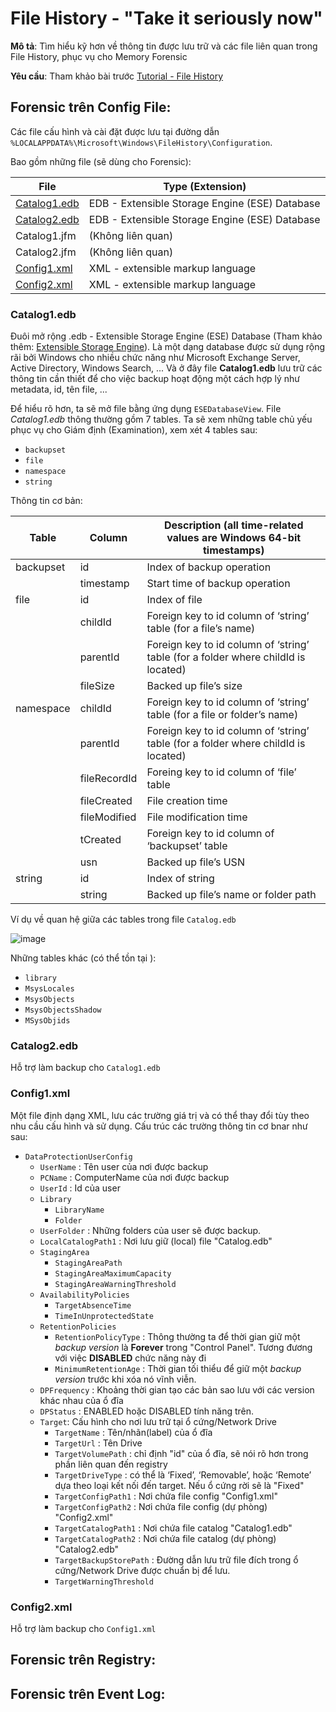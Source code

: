 # File History - "Take it seriously now"

**Mô tả**: Tìm hiểu kỹ hơn về thông tin được lưu trữ và các file liên quan trong File History, phục vụ cho Memory Forensic

**Yêu cầu**: Tham khảo bài trước [Tutorial - File History](Fundamental-File%20History-Window.md)

## Forensic trên Config File:

Các file cấu hình và cài đặt được lưu tại đường dẫn `%LOCALAPPDATA%\Microsoft\Windows\FileHistory\Configuration`.


  
Bao gồm những file (sẽ dùng cho Forensic):
  
| File | Type (Extension) |
| ---- | ---------------- |
| [Catalog1.edb](#catalog1edb) | EDB - Extensible Storage Engine (ESE) Database |
| [Catalog2.edb](#catalog2edb)| EDB - Extensible Storage Engine (ESE) Database |
| Catalog1.jfm | (Không liên quan) |
| Catalog2.jfm | (Không liên quan) |
| [Config1.xml](#config1xml) | XML - extensible markup language |
| [Config2.xml](#config2xml) | XML - extensible markup language |



### Catalog1.edb

Đuôi mở rộng .edb - Extensible Storage Engine (ESE) Database (Tham khảo thêm: [Extensible Storage Engine](https://en.wikipedia.org/wiki/Extensible_Storage_Engine)). Là một dạng database được sử dụng rộng rãi bởi Windows cho nhiều chức năng như  Microsoft Exchange Server, Active Directory, Windows Search, ... Và ở đây file **Catalog1.edb** lưu trữ các thông tin cần thiết để cho việc backup hoạt động một cách hợp lý như metadata, id, tên file, ... 

Để hiểu rõ hơn, ta sẽ mở file bằng ứng dụng `ESEDatabaseView`. File _Catalog1.edb_ thông thường gồm 7 tables. Ta sẽ xem những table chủ yếu phục vụ cho Giám định (Examination), xem xét 4 tables sau:
- `backupset`
- `file`
- `namespace`
- `string`

Thông tin cơ bản: 

| Table | Column | Description (all time-related values are Windows 64-bit timestamps) |
| ----- | ----- | ------ |
| backupset | id | Index of backup operation
|  | timestamp | Start time of backup operation
| file | id | Index of file
| | childId | Foreign key to id column of ‘string’ table (for a file’s name)
| | parentId | Foreign key to id column of ‘string’ table (for a folder where childId is located)
| | fileSize | Backed up file’s size
| namespace | childId | Foreign key to id column of ‘string’ table (for a file or folder’s name)
| | parentId | Foreign key to id column of ‘string’ table (for a folder where childId is located)
| | fileRecordId | Foreing key to id column of ‘file’ table
| | fileCreated | File creation time
| | fileModified | File modification time
| | tCreated | Foreign key to id column of ‘backupset’ table
| | usn | Backed up file’s USN
| string | id | Index of string
| | string | Backed up file’s name or folder path

Ví dụ về quan hệ giữa các tables trong file `Catalog.edb`

![image](https://user-images.githubusercontent.com/48288606/164501421-4ff003e3-178f-4751-9595-6333c692da10.png)

Những tables khác (có thể tồn tại ):
- `library`
- `MsysLocales`
- `MsysObjects`
- `MsysObjectsShadow`
- `MSysObjids`

### Catalog2.edb

Hỗ trợ làm backup cho `Catalog1.edb`

### Config1.xml

Một file định dạng XML, lưu các trường giá trị và có thể thay đổi tùy theo nhu cầu cấu hình và sử dụng. Cấu trúc các trường thông tin cơ bnar như sau:

- `DataProtectionUserConfig `
  - `UserName` : Tên user của nơi được backup
  - `PCName` : ComputerName của nơi được backup
  - `UserId` : Id của user
  - `Library`
    - `LibraryName`
    - `Folder`
  - `UserFolder` : Những folders của user sẽ được backup.
  - `LocalCatalogPath1` : Nơi lưu giữ (local) file "Catalog.edb"
  - `StagingArea`
    - `StagingAreaPath`
    - `StagingAreaMaximumCapacity`
    - `StagingAreaWarningThreshold`
  - `AvailabilityPolicies`
    - `TargetAbsenceTime`
    - `TimeInUnprotectedState`
  - `RetentionPolicies`
    - `RetentionPolicyType` : Thông thường ta để thời gian giữ một _backup version_ là **Forever** trong "Control Panel". Tương đương với việc **DISABLED** chức năng này đi
    - `MinimumRetentionAge` : Thời gian tối thiểu để giữ một _backup version_ trước khi xóa nó vĩnh viễn.
  - `DPFrequency` : Khoảng thời gian tạo các bản sao lưu với các version khác nhau của ổ đĩa
  - `DPStatus` : ENABLED hoặc DISABLED tính năng trên.
  - `Target`: Cấu hình cho nơi lưu trữ tại ổ cứng/Network Drive
    - `TargetName` : Tên/nhãn(label) của ổ đĩa
    - `TargetUrl` : Tên Drive
    - `TargetVolumePath` : chỉ định "id" của ổ đĩa, sẽ nói rõ hơn trong phần liên quan đến registry
    - `TargetDriveType` : có thể là ‘Fixed’, ‘Removable’, hoặc ‘Remote’ dựa theo loại kết nối đến target. Nếu ổ cứng rời sẽ là "Fixed"
    - `TargetConfigPath1` : Nơi chứa file config "Config1.xml"
    - `TargetConfigPath2` : Nơi chứa file config (dự phòng) "Config2.xml"
    - `TargetCatalogPath1` : Nơi chứa file catalog "Catalog1.edb"
    - `TargetCatalogPath2` : Nơi chứa file catalog (dự phòng) "Catalog2.edb"
    - `TargetBackupStorePath` : Đường dẫn lưu trữ file đích trong ổ cứng/Network Drive được chuẩn bị để lưu.
    - `TargetWarningThreshold`


### Config2.xml

Hỗ trợ làm backup cho `Config1.xml`

## Forensic trên Registry:

## Forensic trên Event Log:
